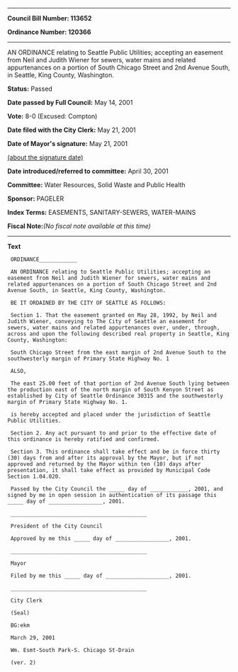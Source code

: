 

********

**Council Bill Number: 113652**
   
**Ordinance Number: 120366**
********

 AN ORDINANCE relating to Seattle Public Utilities; accepting an easement from Neil and Judith Wiener for sewers, water mains and related appurtenances on a portion of South Chicago Street and 2nd Avenue South, in Seattle, King County, Washington.

**Status:** Passed
   
**Date passed by Full Council:** May 14, 2001
   
**Vote:** 8-0 (Excused: Compton)
   
**Date filed with the City Clerk:** May 21, 2001
   
**Date of Mayor's signature:** May 21, 2001
   
[(about the signature date)](/~public/approvaldate.htm)
   
   
   
**Date introduced/referred to committee:** April 30, 2001
   
**Committee:** Water Resources, Solid Waste and Public Health
   
**Sponsor:** PAGELER
   
   
**Index Terms:** EASEMENTS, SANITARY-SEWERS, WATER-MAINS

**Fiscal Note:**_(No fiscal note available at this time)_

********

**Text**
   
```
 ORDINANCE____________

 AN ORDINANCE relating to Seattle Public Utilities; accepting an easement from Neil and Judith Wiener for sewers, water mains and related appurtenances on a portion of South Chicago Street and 2nd Avenue South, in Seattle, King County, Washington.

 BE IT ORDAINED BY THE CITY OF SEATTLE AS FOLLOWS:

 Section 1. That the easement granted on May 28, 1992, by Neil and Judith Wiener, conveying to The City of Seattle an easement for sewers, water mains and related appurtenances over, under, through, across and upon the following described real property in Seattle, King County, Washington:

 South Chicago Street from the east margin of 2nd Avenue South to the southwesterly margin of Primary State Highway No. 1

 ALSO,

 The east 25.00 feet of that portion of 2nd Avenue South lying between the production east of the north margin of South Kenyon Street as established by City of Seattle Ordinance 30315 and the southwesterly margin of Primary State Highway No. 1.

 is hereby accepted and placed under the jurisdiction of Seattle Public Utilities.

 Section 2. Any act pursuant to and prior to the effective date of this ordinance is hereby ratified and confirmed.

 Section 3. This ordinance shall take effect and be in force thirty (30) days from and after its approval by the Mayor, but if not approved and returned by the Mayor within ten (10) days after presentation, it shall take effect as provided by Municipal Code Section 1.04.020.

 Passed by the City Council the _____ day of ____________, 2001, and signed by me in open session in authentication of its passage this _____ day of _________________, 2001.

 ___________________________________________

 President of the City Council

 Approved by me this _____ day of _________________, 2001.

 ___________________________________________

 Mayor

 Filed by me this _____ day of ____________________, 2001.

 ___________________________________________

 City Clerk

 (Seal)

 BG:ekm

 March 29, 2001

 Wm. Esmt-South Park-S. Chicago St-Drain

 (ver. 2)

```
